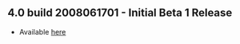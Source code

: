 ## 4.0 build 2008061701 - Initial Beta 1 Release ##
  * Available [here](http://www.emusic.com/dlm/dlm4.html)